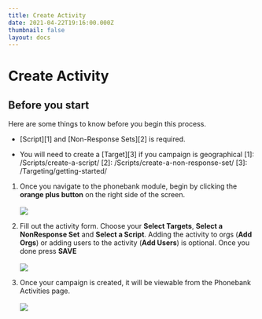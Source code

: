 ```yaml
---
title: Create Activity
date: 2021-04-22T19:16:00.000Z
thumbnail: false
layout: docs
---
```

# Create Activity

## Before you start

Here are some things to know before you begin this process.

* [Script][1] and [Non-Response Sets][2] is required.

* You will need to create a [Target][3] if you campaign is geographical
[1]: /Scripts/create-a-script/
[2]: /Scripts/create-a-non-response-set/
[3]: /Targeting/getting-started/

1. Once you navigate to the phonebank module, begin by clicking the **orange plus button** on the right side of the screen.
<br><br>
![](../../images/create-phonebank-step1.jpg)

2. Fill out the activity form. Choose your **Select Targets**, **Select a NonResponse Set** and **Select a Script**. Adding the activity to orgs (**Add Orgs**) or adding users to the activity (**Add Users**) is optional. Once you done press **SAVE** 
<br><br>
![](../../images/create-phonebank-step2.jpg)

3. Once your campaign is created, it will be viewable from the Phonebank Activities page.
<br><br>
![](../../images/create-phonebank-step3.jpg)